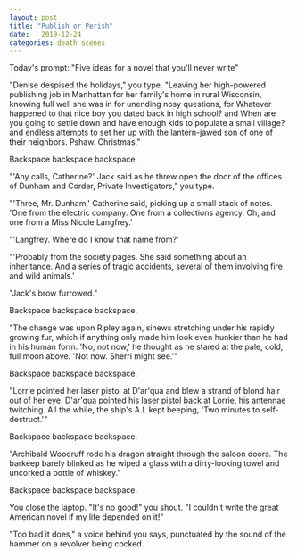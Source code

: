 ```yaml
---
layout: post
title: "Publish or Perish"
date:   2019-12-24
categories: death scenes
---
```

Today's prompt: "Five ideas for a novel that you'll never write"

"Denise despised the holidays," you type. "Leaving her high-powered publishing job in Manhattan for her family's home in rural Wisconsin, knowing full well she was in for unending nosy questions, for Whatever happened to that nice boy you dated back in high school? and When are you going to settle down and have enough kids to populate a small village? and endless attempts to set her up with the lantern-jawed son of one of their neighbors. Pshaw. Christmas."

Backspace backspace backspace.

"'Any calls, Catherine?' Jack said as he threw open the door of the offices of Dunham and Corder, Private Investigators," you type.

"'Three, Mr. Dunham,' Catherine said, picking up a small stack of notes. 'One from the electric company. One from a collections agency. Oh, and one from a Miss Nicole Langfrey.'

"'Langfrey. Where do I know that name from?'

"'Probably from the society pages. She said something about an inheritance. And a series of tragic accidents, several of them involving fire and wild animals.'

"Jack's brow furrowed."

Backspace backspace backspace.

"The change was upon Ripley again, sinews stretching under his rapidly growing fur, which if anything only made him look even hunkier than he had in his human form.  'No, not now,' he thought as he stared at the pale, cold, full moon above. 'Not now. Sherri might see.'"

Backspace backspace backspace.

"Lorrie pointed her laser pistol at D'ar'qua and blew a strand of blond hair out of her eye. D'ar'qua pointed his laser pistol back at Lorrie, his antennae twitching. All the while, the ship's A.I. kept beeping, 'Two minutes to self-destruct.'"

Backspace backspace backspace.

"Archibald Woodruff rode his dragon straight through the saloon doors. The barkeep barely blinked as he wiped a glass with a dirty-looking towel and uncorked a bottle of whiskey."

Backspace backspace backspace.

You close the laptop. "It's no good!" you shout. "I couldn't write the great American novel if my life depended on it!"

"Too bad it does," a voice behind you says, punctuated by the sound of the hammer on a revolver being cocked.

